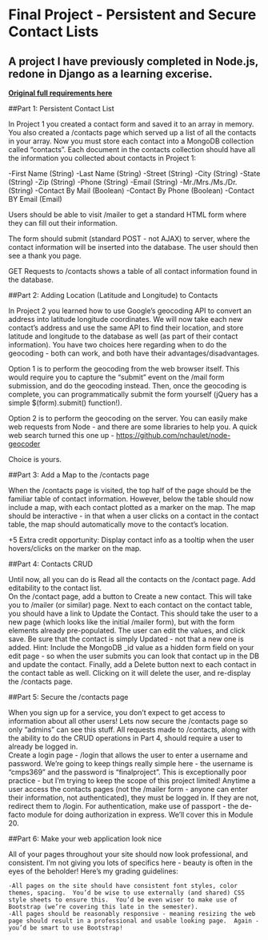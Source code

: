 # Final Project - Persistent and Secure Contact Lists
## A project I have previously completed in Node.js, redone in Django as a learning excerise.

[**Original full requirements here**](https://docs.google.com/document/d/1lfnxI3C_44m9MwZaBxAtfBb9w6jciJvoIsSQw40mXvg/pub)

##Part 1:   Persistent Contact List

In Project 1 you created a contact form and saved it to an array in memory.  You also created a /contacts page which served up a list of all the contacts in your array.  Now you must store each contact into a MongoDB collection called “contacts”.  Each document in the contacts collection should have all the information you collected about contacts in Project 1:

-First Name                 (String)
-Last Name                 (String)
-Street                         (String)
-City                         (String)
-State                         (String)
-Zip                         (String)
-Phone                         (String)
-Email                         (String)
-Mr./Mrs./Ms./Dr.         (String)
-Contact By Mail        (Boolean)
-Contact By Phone        (Boolean)
-Contact BY Email         (Email)

Users should be able to visit /mailer to get a standard HTML form where they can fill out their information.

The form should submit (standard POST - not AJAX) to server, where the contact information will be inserted into the database.  The user should then see a thank you page.

GET Requests to /contacts shows a table of all contact information found in the database.

##Part 2:        Adding Location (Latitude and Longitude) to Contacts  

In Project 2 you learned how to use Google’s geocoding API to convert an address into latitude longitude coordinates.  We will now take each new contact’s address and use the same API to find their location, and store latitude and longitude to the database as well (as part of their contact information).
You have two choices here regarding when to do the geocoding - both can work, and both have their advantages/disadvantages.  

Option 1 is to perform the geocoding from the web browser itself.  This would require you to capture the “submit” event on the /mail form submission, and do the geocoding instead.  Then, once the geocoding is complete, you can programmatically submit the form yourself (jQuery has a simple $(form).submit() function!).

Option 2 is to perform the geocoding on the server.  You can easily make web requests from Node - and there are some libraries to help you.  A quick web search turned this one up - https://github.com/nchaulet/node-geocoder

Choice is yours.

##Part 3:  Add a Map to the /contacts page  

When the /contacts page is visited, the top half of the page should be the familiar table of contact information.  However, below the table should now include a map, with each contact plotted as a marker on the map.  The map should be interactive - in that when a user clicks on a contact in the contact table, the map should automatically move to the contact’s location.

+5 Extra credit opportunity:  Display contact info as a tooltip when the user hovers/clicks on the marker on the map.

##Part 4:  Contacts CRUD        

Until now, all you can do is Read all the contacts on the /contact page.  Add editability to the contact list.  
On the /contact page, add a button to Create a new contact.  This will take you to /mailer (or similar) page.
Next to each contact on the contact table, you should have a link to Update the Contact.  This should take the user to a new page (which looks like the initial /mailer form), but with the form elements already pre-populated. The user can edit the values, and click save.  Be sure that the contact is simply Updated - not that a new one is added.
Hint:  Include the MongoDB _id value as a hidden form field on your edit page - so when the user submits you can look that contact up in the DB and update the contact.
Finally, add a Delete button next to each contact in the contact table as well.    Clicking on it will delete the user, and re-display the /contacts page.

##Part 5:  Secure the /contacts page  

When you sign up for a service, you don’t expect to get access to information about all other users!  Lets now secure the /contacts page so only “admins” can see this stuff.  All requests made to /contacts, along with the ability to do the CRUD operations in Part 4, should require a user to already be logged in.  
Create a login page - /login that allows the user to enter a username and password.  We’re going to keep things really simple here - the username is “cmps369” and the password is “finalproject”.  This is exceptionally poor practice - but I’m trying to keep the scope of this project limited!
Anytime a user access the contacts pages (not the /mailer form - anyone can enter their information, not authenticated), they must be logged in.  If they are not, redirect them to /login.
For authentication, make use of passport - the de-facto module for doing authorization in express.  We’ll cover this in Module 20.

##Part 6:  Make your web application look nice

All of your pages throughout your site should now look professional, and consistent.  I’m not giving you lots of specifics here - beauty is often in the eyes of the beholder!  Here’s my grading guidelines:

    -All pages on the site should have consistent font styles, color themes, spacing.  You’d be wise to use externally (and shared) CSS style sheets to ensure this.  You’d be even wiser to make use of Bootstrap (we’re covering this late in the semester).
    -All pages should be reasonably responsive - meaning resizing the web page should result in a professional and usable looking page.  Again - you’d be smart to use Bootstrap!